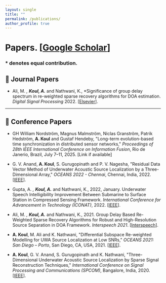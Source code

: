 ```yaml
---
layout: single
title: ""
permalink: /publications/
author_profile: true
---
```


# <i class="fa fa-fw fa-paste"></i> Papers. [[Google Scholar](https://scholar.google.com/citations?user=NljRoewAAAAJ&hl=en)] #

### * denotes equal contribution.

## 📝 Journal Papers

 - Ali, M. <sup>*</sup>, **Koul, A.**<sup>*</sup> and Nathwani, K., *Significance of group delay spectrum in re-weighted sparse recovery algorithms for DOA estimation. *Digital Signal Processing* 2022. [[Elsevier](https://doi.org/10.1016/j.dsp.2022.103388)].

---

## 🎤 Conference Papers

- GH William Nordström, Magnus Malmström, Niclas Granström, Patrik Hedström, **A. Koul** and Gustaf Hendeby, "Long-term evolution-based time synchronization in distributed sensor networks," *Proceedings of 28th IEEE International Conference on Information Fusion*, Rio de Janerio, Brazil, July 7–11, 2025. [Link if available]

- G. V. Anand, **A. Koul**, S. Gurugopinath and P. V. Nagesha, "Residual Data Vector Method of Underwater Acoustic Source Localization by a Three-Dimensional Array," *OCEANS 2022 - Chennai*, Chennai, India, 2022. [[IEEE](https://ieeexplore.ieee.org/document/9775269)].

- Gupta, A. <sup>*</sup>, **Koul, A.**<sup>*</sup> and Nathwani, K., 2022, January. Underwater Speech Intelligibility Improvement Between Submarine to Surface Station in Compressed Sensing Framework. *International Conference for Advancement in Technology (ICONAT)*, 2022. [[IEEE](https://ieeexplore.ieee.org/document/9726099)].

- Ali, M. <sup>*</sup>, **Koul, A.**<sup>*</sup> and Nathwani, K., 2021. Group Delay Based Re-Weighted Sparse Recovery Algorithms for Robust and High-Resolution Source Separation in DOA Framework. *Interspeech 2021*. [[Interspeech](https://www.isca-archive.org/interspeech_2021/ali21_interspeech.html)].

- **A. Koul**, M. Ali and K. Nathwani, "Differential Subspace Re-weighted Modelling for UWA Source Localization at Low SNRs," *OCEANS 2021: San Diego – Porto*, San Diego, CA, USA, 2021. [[IEEE](https://ieeexplore.ieee.org/document/9705716)].

- **A. Koul**, G. V. Anand, S. Gurugopinath and K. Nathwani, "Three-Dimensional Underwater Acoustic Source Localization by Sparse Signal Reconstruction Techniques," *International Conference on Signal Processing and Communications (SPCOM)*, Bangalore, India, 2020. [[IEEE](https://ieeexplore.ieee.org/document/9179579)].
